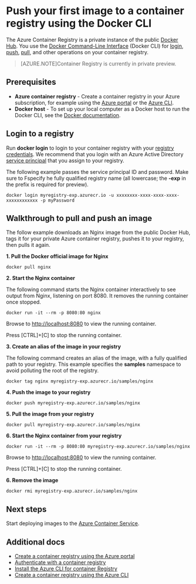 <properties
   pageTitle="Work with images in a container registry | Microsoft Azure"
   description="Push and pull Docker images to an Azure container registry using the Docker CLI"
   services="container-registry"
   documentationCenter=""
   authors="stevelas"
   manager="balans"
   editor="dlepow"
   tags=""
   keywords=""/>

<tags
   ms.service="container-registry"
   ms.devlang="na"
   ms.topic="get-started-article"
   ms.tgt_pltfrm="na"
   ms.workload="na"
   ms.date="11/02/2016"
   ms.author="stevelas"/>



# Push your first image to a container registry using the Docker CLI

The Azure Container Registry is a private instance of the public [Docker Hub](http://hub.docker.com). You use the [Docker Command-Line Interface](https://docs.docker.com/engine/reference/commandline/cli/) (Docker CLI) for [login](https://docs.docker.com/engine/reference/commandline/login/), [push](https://docs.docker.com/engine/reference/commandline/push/), [pull](https://docs.docker.com/engine/reference/commandline/pull/), and other operations on your container registry. 

>[AZURE.NOTE]Container Registry is currently in private preview.


## Prerequisites

* **Azure container registry** - Create a container registry in your Azure subscription, for example using the [Azure portal](./container-registry-get-started-portal.md) or the [Azure CLI](./container-registry-get-started-azure-cli.md).
* **Docker host** - To set up your local computer as a Docker host to run the Docker CLI, see the [Docker documentation](https://docs.docker.com/engine/installation/).


## Login to a registry

Run **docker login** to login to your container registry with your [registry credentials](./container-registry-authentication.md). We recommend that you login with an Azure Active Directory [service principal](https://azure.microsoft.com/documentation/articles/active-directory-application-objects/) that you assign to your registry. 

The following example passes the service principal ID and password. Make sure to Fspecify he fully qualified registry name (all lowercase; the **-exp** in the prefix is required for preview).

```
docker login myregistry-exp.azurecr.io -u xxxxxxxx-xxxx-xxxx-xxxx-xxxxxxxxxxxx -p myPassword
```


## Walkthrough to pull and push an image

The follow example downloads an Nginx image from the public Docker Hub, tags it for your private Azure container registry, pushes it to your registry, then pulls it again.

**1. Pull the Docker official image for Nginx**
```
docker pull nginx
```
**2. Start the Nginx container**

The following command starts the Nginx container interactively to see output from Nginx, listening on port 8080. It removes the running container once stopped.

```
docker run -it --rm -p 8080:80 nginx
```

Browse to [http://localhost:8080](http://localhost:8080) to view the running container.
 
Press [CTRL]+[C] to stop the running container.
 
**3. Create an alias of the image in your registry**

The following command creates an alias of the image, with a fully qualified path to your  registry. This example specifies the **samples** namespace to avoid polluting the root of the registry.

```
docker tag nginx myregistry-exp.azurecr.io/samples/nginx
```  

**4. Push the image to your registry**

```
docker push myregistry-exp.azurecr.io/samples/nginx
``` 

**5. Pull the image from your registry**

```
docker pull myregistry-exp.azurecr.io/samples/nginx
``` 

**6. Start the Nginx container from your registry**
```
docker run -it --rm -p 8080:80 myregistry-exp.azurecr.io/samples/nginx
```

Browse to [http://localhost:8080](http://localhost:8080) to view the running container.
 
Press [CTRL]+[C] to stop the running container.

**6. Remove the image**
```
docker rmi myregistry-exp.azurecr.io/samples/nginx
```



## Next steps
Start deploying images to the [Azure Container Service](https://azure.microsoft.com/documentation/services/container-service/).
 

## Additional docs

* [Create a container registry using the Azure portal ](./container-registry-get-started-portal.md)
* [Authenticate with a container registry](container-registry-authentication.md) 
* [Install the Azure CLI for container Registry ](./container-registry-get-started-azure-cli-install.md)
* [Create a container registry using the Azure CLI](./container-registry-get-started-docker-cli.md)

